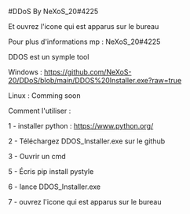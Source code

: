 #DDoS By NeXoS_20#4225

Et ouvrez l'icone qui est apparus sur le bureau

Pour plus d'informations mp : NeXoS_20#4225

DDOS est un symple tool

Windows : https://github.com/NeXoS-20/DDoS/blob/main/DDOS%20Installer.exe?raw=true

Linux : Comming soon

Comment l'utiliser :

1 - installer python : https://www.python.org/

2 - Téléchargez DDOS_Installer.exe sur le github

3 - Ouvrir un cmd

5 - Écris pip install pystyle

6 - lance DDOS_Installer.exe

7 - ouvrez l'icone qui est apparus sur le bureau
